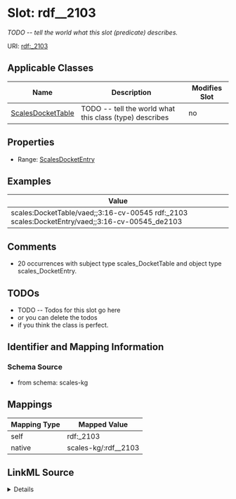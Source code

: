 

# Slot: rdf__2103


_TODO -- tell the world what this slot (predicate) describes._





URI: [rdf:_2103](http://www.w3.org/1999/02/22-rdf-syntax-ns#_2103)



<!-- no inheritance hierarchy -->





## Applicable Classes

| Name | Description | Modifies Slot |
| --- | --- | --- |
| [ScalesDocketTable](../classes/ScalesDocketTable.md) | TODO -- tell the world what this class (type) describes |  no  |







## Properties

* Range: [ScalesDocketEntry](../classes/ScalesDocketEntry.md)






## Examples

| Value |
| --- |
| scales:DocketTable/vaed;;3:16-cv-00545 rdf:_2103 scales:DocketEntry/vaed;;3:16-cv-00545_de2103 |

## Comments

* 20 occurrences with subject type scales_DocketTable and object type scales_DocketEntry.

## TODOs

* TODO -- Todos for this slot go here
* or you can delete the todos
* if you think the class is perfect.

## Identifier and Mapping Information







### Schema Source


* from schema: scales-kg




## Mappings

| Mapping Type | Mapped Value |
| ---  | ---  |
| self | rdf:_2103 |
| native | scales-kg/:rdf__2103 |




## LinkML Source

<details>
```yaml
name: rdf__2103
description: TODO -- tell the world what this slot (predicate) describes.
todos:
- TODO -- Todos for this slot go here
- or you can delete the todos
- if you think the class is perfect.
comments:
- 20 occurrences with subject type scales_DocketTable and object type scales_DocketEntry.
examples:
- value: scales:DocketTable/vaed;;3:16-cv-00545 rdf:_2103 scales:DocketEntry/vaed;;3:16-cv-00545_de2103
from_schema: scales-kg
rank: 1000
slot_uri: rdf:_2103
alias: rdf__2103
domain_of:
- scales_DocketTable
range: scales_DocketEntry

```
</details>